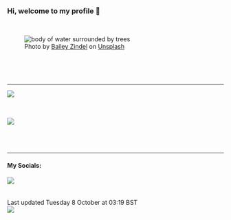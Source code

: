 <h3>Hi, welcome to my profile 👋</h3>

<br />
<figure>
  <img
    src="https://images.unsplash.com/photo-1506744038136-46273834b3fb?crop=entropy&cs=tinysrgb&fit=max&fm=jpg&ixid=M3wyNzQ3MDB8MHwxfHJhbmRvbXx8fHx8fHx8fDE3MjgzNDk5MjF8&ixlib=rb-4.0.3&q=80&w=1080&auto=format"
    alt="body of water surrounded by trees" 
  />
  <figcaption>Photo by <a
    href="https://unsplash.com/@baileyzindel?utm_source=Profile%20readme&utm_medium=referral">Bailey Zindel</a> on <a
    href="https://unsplash.com/?utm_source=Profile%20readme&utm_medium=referral">Unsplash</a></figcaption>
</figure>




  <br /><br /><br />

<hr />
<img
  src="https://github-readme-stats.vercel.app/api?username=shanelucy&show_icons=true&theme=calm"
/>
<br /><br /><br />

<img 
  src="https://github-readme-stats.vercel.app/api/top-langs/?username=shanelucy&theme=calm"
/>
<br /><br /><br /><br />
<hr />
<h4>My Socials:</h4>
<a href="https://uk.linkedin.com/in/shane-lucy-4735b616a">
  <img
    src="https://img.shields.io/badge/linkedin%20-%230077B5.svg?&style=for-the-badge&logo=linkedin&logoColor=white"
  />
</a>
<br /><br /><br />
Last updated Tuesday 8 October at 03:19 BST
<br />
<img
  src="https://github.com/ShaneLucy/ShaneLucy/workflows/README%20build/badge.svg"
/>
